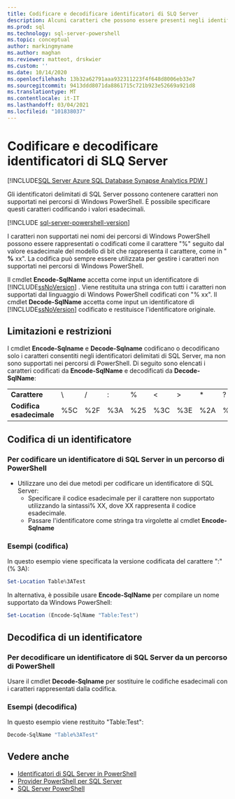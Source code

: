 ```yaml
---
title: Codificare e decodificare identificatori di SLQ Server
description: Alcuni caratteri che possono essere presenti negli identificatori delimitati di SQL Server non sono supportati nei percorsi di Windows PowerShell. Ecco come includerli rappresentandoli con i relativi valori esadecimali.
ms.prod: sql
ms.technology: sql-server-powershell
ms.topic: conceptual
author: markingmyname
ms.author: maghan
ms.reviewer: matteot, drskwier
ms.custom: ''
ms.date: 10/14/2020
ms.openlocfilehash: 13b32a62791aaa932311223f4f648d8006eb33e7
ms.sourcegitcommit: 9413ddd8071da8861715c721b923e52669a921d8
ms.translationtype: MT
ms.contentlocale: it-IT
ms.lasthandoff: 03/04/2021
ms.locfileid: "101838037"
---
```

# <a name="encode-and-decode-sql-server-identifiers"></a>Codificare e decodificare identificatori di SLQ Server

[!INCLUDE[SQL Server Azure SQL Database Synapse Analytics PDW ](../includes/applies-to-version/sql-asdb-asdbmi-asa-pdw.md)]

Gli identificatori delimitati di SQL Server possono contenere caratteri non supportati nei percorsi di Windows PowerShell. È possibile specificare questi caratteri codificando i valori esadecimali.

[!INCLUDE [sql-server-powershell-version](../includes/sql-server-powershell-version.md)]

I caratteri non supportati nei nomi dei percorsi di Windows PowerShell possono essere rappresentati o codificati come il carattere "%" seguito dal valore esadecimale del modello di bit che rappresenta il carattere, come in " **%** xx". La codifica può sempre essere utilizzata per gestire i caratteri non supportati nei percorsi di Windows PowerShell.

Il cmdlet **Encode-SqlName** accetta come input un identificatore di [!INCLUDE[ssNoVersion](../includes/ssnoversion-md.md)] . Viene restituita una stringa con tutti i caratteri non supportati dal linguaggio di Windows PowerShell codificati con "% xx". Il cmdlet **Decode-SqlName** accetta come input un identificatore di [!INCLUDE[ssNoVersion](../includes/ssnoversion-md.md)] codificato e restituisce l'identificatore originale.  

## <a name="limitations-and-restrictions"></a>Limitazioni e restrizioni

I cmdlet **Encode-Sqlname** e **Decode-Sqlname** codificano o decodificano solo i caratteri consentiti negli identificatori delimitati di SQL Server, ma non sono supportati nei percorsi di PowerShell. Di seguito sono elencati i caratteri codificati da **Encode-SqlName** e decodificati da **Decode-SqlName**:

|||||||||||||
|-|-|-|-|-|-|-|-|-|-|-|-|
|**Carattere**|\ |/|:|%|\<|>|*|?|[|]|&#124;|  
|**Codifica esadecimale**|%5C|%2F|%3A|%25|%3C|%3E|%2A|%3F|%5B|%5D|%7C|

## <a name="encoding-an-identifier"></a>Codifica di un identificatore  

### <a name="to-encode-a-sql-server-identifier-in-a-powershell-path"></a>Per codificare un identificatore di SQL Server in un percorso di PowerShell

- Utilizzare uno dei due metodi per codificare un identificatore di SQL Server:
    - Specificare il codice esadecimale per il carattere non supportato utilizzando la sintassi% XX, dove XX rappresenta il codice esadecimale.
    - Passare l'identificatore come stringa tra virgolette al cmdlet **Encode-Sqlname**

### <a name="examples-encoding"></a>Esempi (codifica)

In questo esempio viene specificata la versione codificata del carattere ":" (% 3A):

```powershell
Set-Location Table%3ATest
```

In alternativa, è possibile usare **Encode-SqlName** per compilare un nome supportato da Windows PowerShell:

```powershell
Set-Location (Encode-SqlName "Table:Test")
```

## <a name="decoding-an-identifier"></a>Decodifica di un identificatore

### <a name="to-decode-a-sql-server-identifier-from-a-powershell-path"></a>Per decodificare un identificatore di SQL Server da un percorso di PowerShell

Usare il cmdlet **Decode-Sqlname** per sostituire le codifiche esadecimali con i caratteri rappresentati dalla codifica.

### <a name="examples-decoding"></a>Esempi (decodifica)

In questo esempio viene restituito "Table:Test":

```powershell
Decode-SqlName "Table%3ATest"
```

## <a name="see-also"></a>Vedere anche

- [Identificatori di SQL Server in PowerShell](sql-server-identifiers-in-powershell.md)
- [Provider PowerShell per SQL Server](sql-server-powershell-provider.md)
- [SQL Server PowerShell](sql-server-powershell.md)  

